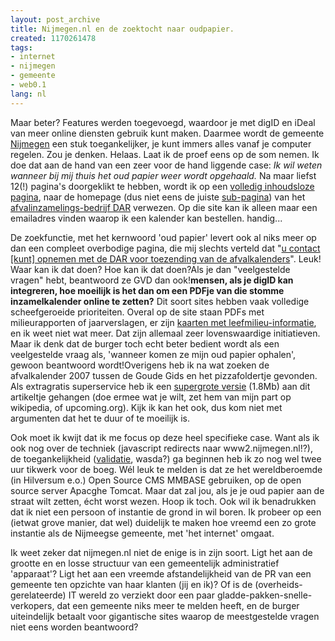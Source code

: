 ```yaml
---
layout: post_archive
title: Nijmegen.nl en de zoektocht naar oudpapier.
created: 1170261478
tags:
- internet
- nijmegen
- gemeente
- web0.1
lang: nl
---
```

Maar beter? Features werden toegevoegd, waardoor je met digID en iDeal van meer online diensten gebruik kunt maken. Daarmee wordt de gemeente [Nijmegen](http://www2.nijmegen.nl/) een stuk toegankelijker, je kunt immers alles vanaf je computer regelen. Zou je denken. Helaas. Laat ik de proef eens op de som nemen. Ik doe dat aan de hand van een zeer voor de hand liggende case: _Ik wil weten wanneer bij mij thuis het oud papier weer wordt opgehaald._ <!--break-->Na maar liefst 12(!) pagina's doorgeklikt te hebben, wordt ik op een [volledig inhoudsloze pagina](https://www.nijmegen.nl/digitalebalie/pdc2.asp?req=toon_product&productid=11), naar de homepage (dus niet eens de juiste [sub-pagina](http://www.dar.nl/displaypage.asp?cat_id=60&pag_id=329)) van het [afvalinzamelings-bedrijf DAR](http://www.dar.nl) verwezen. Op die site kan ik alleen maar een emailadres vinden waarop ik een kalender kan bestellen. handig...

De zoekfunctie, met het kernwoord 'oud papier' levert ook al niks meer op dan een compleet overbodige pagina, die mij slechts verteld dat "[u contact [kunt] opnemen met de DAR voor toezending van de afvalkalenders](http://www2.nijmegen.nl/gemeente/Stadswinkel/openhuis/veelgestelde_vragen/_rp_center2_elementId/1_199063)". Leuk! Waar kan ik dat doen? Hoe kan ik dat doen?Als je dan "veelgestelde vragen" hebt, beantwoord ze GVD dan ook!**mensen, als je digID kan integreren, hoe moeilijk is het dan om een PDFje van die stomme inzamelkalender online te zetten?** Dit soort sites hebben vaak volledige scheefgeroeide prioriteiten. Overal op de site staan PDFs met milieurapporten of jaarverslagen, er zijn [kaarten met leefmilieu-informatie](http://www.nijmegen.nl/imap/milieu-atlas.html), en ik weet niet wat meer. Dat zijn allemaal zeer lovenswaardige initiatieven. Maar ik denk dat de burger toch echt beter bedient wordt als een veelgestelde vraag als, 'wanneer komen ze mijn oud papier ophalen', gewoon beantwoord wordt!Overigens heb ik na wat zoeken de afvalkalender 2007 tussen de Goude Gids en het pizzafoldertje gevonden. Als extragratis superservice heb ik een [supergrote versie](http://bler.webschuur.com/sites/bler.webschuur.com/files/dsc02589.jpg) (1.8Mb) aan dit artikeltje gehangen (doe ermee wat je wilt, zet hem van mijn part op wikipedia, of upcoming.org). Kijk ik kan het ook, dus kom niet met argumenten dat het te duur of te moeilijk is.

Ook moet ik kwijt dat ik me focus op deze heel specifieke case. Want als ik ook nog over de techniek (javascript redirects naar www2.nijmegen.nl!?), de toegankelijkheid ([validatie](http://validator.w3.org/check?uri=http%3A%2F%2Fwww2.nijmegen.nl%2F&charset=%28detect+automatically%29&doctype=Inline), wasda?) ga beginnen heb ik zo nog wel twee uur tikwerk voor de boeg. Wél leuk te melden is dat ze het wereldberoemde (in Hilversum e.o.) Open Source CMS MMBASE gebruiken, op de open source server Apacghe Tomcat. Maar dat zal jou, als je je oud papier aan de straat wilt zetten, écht worst wezen. Hoop ik toch. Ook wil ik benadrukken dat ik niet een persoon of instantie de grond in wil boren. Ik probeer op een (ietwat grove manier, dat wel) duidelijk te maken hoe vreemd een zo grote instantie als de Nijmeegse gemeente, met 'het internet' omgaat.

Ik weet zeker dat nijmegen.nl niet de enige is in zijn soort. Ligt het aan de grootte en en losse structuur van een gemeentelijk administratief 'apparaat'? Ligt het aan een vreemde afstandelijkheid van de PR van een gemeente ten opzichte van haar klanten (jij en ik)? Of is de (overheids-gerelateerde) IT wereld zo verziekt door een paar gladde-pakken-snelle-verkopers, dat een gemeente niks meer te melden heeft, en de burger uiteindelijk betaalt voor gigantische sites waarop de meestgestelde vragen niet eens worden beantwoord?
